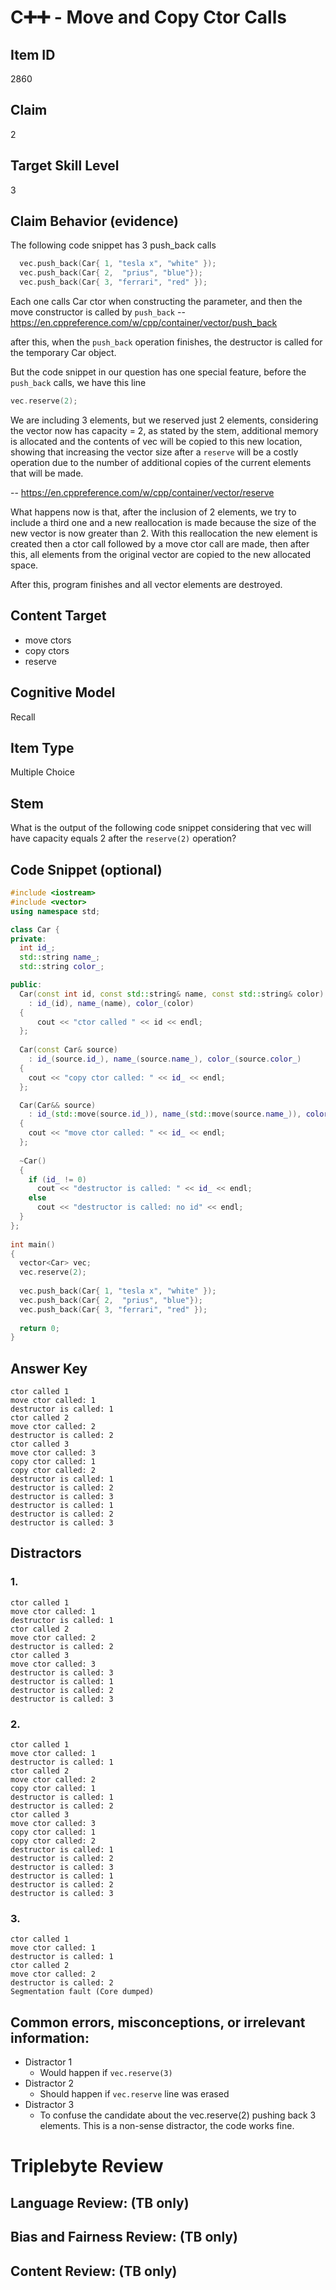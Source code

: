 # C➕➕ - Move and Copy Ctor Calls

## Item ID
2860

## Claim
2

## Target Skill Level
3

## Claim Behavior (evidence)
The following code snippet has 3 push_back calls
```cpp
  vec.push_back(Car{ 1, "tesla x", "white" });
  vec.push_back(Car{ 2,  "prius", "blue"});
  vec.push_back(Car{ 3, "ferrari", "red" });
```

Each one calls Car ctor when constructing the parameter, and then the move constructor is called by `push_back`
-- https://en.cppreference.com/w/cpp/container/vector/push_back

after this, when the `push_back` operation finishes, the destructor is called for the temporary Car object.

But the code snippet in our question has one special feature, before the `push_back` calls, we have this line
```cpp
vec.reserve(2);
```

We are including 3 elements, but we reserved just 2 elements, considering the vector now has capacity = 2, as stated by the stem, 
additional memory is allocated and the contents of vec will be copied to this new location, showing that increasing the vector size 
after a `reserve` will be a costly operation due to the number of additional copies of the current elements that will be made.

-- https://en.cppreference.com/w/cpp/container/vector/reserve

What happens now is that, after the inclusion of 2 elements, we try to include a third one and a new reallocation is made because the size of 
the new vector is now greater than 2. With this reallocation the new element is created then a ctor call followed by a move ctor call are made, then after this, all elements from the original vector are copied to the new allocated space.

After this, program finishes and all vector elements are destroyed.

## Content Target
- move ctors
- copy ctors
- reserve

## Cognitive Model
Recall

## Item Type
Multiple Choice

## Stem
What is the output of the following code snippet considering that vec will have capacity equals 2 after the `reserve(2)` operation?

## Code Snippet (optional)
```cpp
#include <iostream>
#include <vector>
using namespace std;

class Car {
private:    
  int id_;
  std::string name_;
  std::string color_;

public:  
  Car(const int id, const std::string& name, const std::string& color)
    : id_(id), name_(name), color_(color)
  {
      cout << "ctor called " << id << endl;
  }; 
  
  Car(const Car& source)
    : id_(source.id_), name_(source.name_), color_(source.color_)
  {
    cout << "copy ctor called: " << id_ << endl;
  };

  Car(Car&& source)
    : id_(std::move(source.id_)), name_(std::move(source.name_)), color_(std::move(source.color_))
  {
    cout << "move ctor called: " << id_ << endl;
  };
    
  ~Car()
  {
    if (id_ != 0)
      cout << "destructor is called: " << id_ << endl;
    else
      cout << "destructor is called: no id" << endl;
  }
};
 
int main()
{    
  vector<Car> vec;
  vec.reserve(2);
  
  vec.push_back(Car{ 1, "tesla x", "white" });
  vec.push_back(Car{ 2,  "prius", "blue"});
  vec.push_back(Car{ 3, "ferrari", "red" });
  
  return 0;
}
```

## Answer Key
```
ctor called 1
move ctor called: 1
destructor is called: 1
ctor called 2
move ctor called: 2
destructor is called: 2
ctor called 3
move ctor called: 3
copy ctor called: 1
copy ctor called: 2
destructor is called: 1
destructor is called: 2
destructor is called: 3
destructor is called: 1
destructor is called: 2
destructor is called: 3
```

## Distractors
### 1.
```
ctor called 1
move ctor called: 1
destructor is called: 1
ctor called 2
move ctor called: 2
destructor is called: 2
ctor called 3
move ctor called: 3
destructor is called: 3
destructor is called: 1
destructor is called: 2
destructor is called: 3
```

### 2.
```
ctor called 1
move ctor called: 1
destructor is called: 1
ctor called 2
move ctor called: 2
copy ctor called: 1
destructor is called: 1
destructor is called: 2
ctor called 3
move ctor called: 3
copy ctor called: 1
copy ctor called: 2
destructor is called: 1
destructor is called: 2
destructor is called: 3
destructor is called: 1
destructor is called: 2
destructor is called: 3
```

### 3.
```
ctor called 1
move ctor called: 1
destructor is called: 1
ctor called 2
move ctor called: 2
destructor is called: 2
Segmentation fault (Core dumped)
```

## Common errors, misconceptions, or irrelevant information:
- Distractor 1
    - Would happen if `vec.reserve(3)`
- Distractor 2
    - Should happen if `vec.reserve` line was erased
- Distractor 3
    - To confuse the candidate about the vec.reserve(2) pushing back 3 elements. This is a non-sense distractor, the code works fine.

# Triplebyte Review

## Language Review: (TB only)

## Bias and Fairness Review: (TB only)

## Content Review: (TB only)
